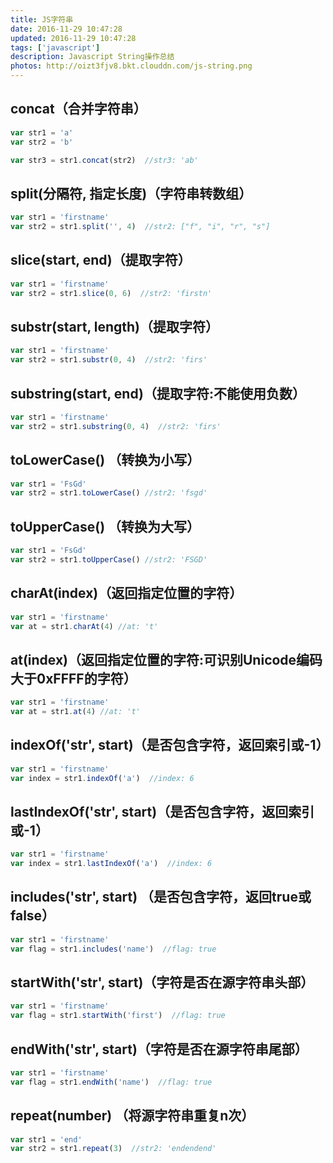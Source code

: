```yaml
---
title: JS字符串
date: 2016-11-29 10:47:28
updated: 2016-11-29 10:47:28
tags: ['javascript']
description: Javascript String操作总结
photos: http://oizt3fjv8.bkt.clouddn.com/js-string.png
---
```


## concat（合并字符串）
```javascript
var str1 = 'a'
var str2 = 'b'

var str3 = str1.concat(str2)  //str3: 'ab'
```
## split(分隔符, 指定长度)（字符串转数组）
```javascript
var str1 = 'firstname'
var str2 = str1.split('', 4)  //str2: ["f", "i", "r", "s"]
```

## slice(start, end)（提取字符）
```javascript
var str1 = 'firstname'
var str2 = str1.slice(0, 6)  //str2: 'firstn'
```

## substr(start, length)（提取字符）
```javascript
var str1 = 'firstname'
var str2 = str1.substr(0, 4)  //str2: 'firs'
```

## substring(start, end)（提取字符:不能使用负数）
```javascript
var str1 = 'firstname'
var str2 = str1.substring(0, 4)  //str2: 'firs'
```

## toLowerCase() （转换为小写）
```javascript
var str1 = 'FsGd'
var str2 = str1.toLowerCase() //str2: 'fsgd'
```

## toUpperCase() （转换为大写）
```javascript
var str1 = 'FsGd'
var str2 = str1.toUpperCase() //str2: 'FSGD'
```

## charAt(index)（返回指定位置的字符）
```javascript
var str1 = 'firstname'
var at = str1.charAt(4) //at: 't'
```

## at(index)（返回指定位置的字符:可识别Unicode编码大于0xFFFF的字符）
```javascript
var str1 = 'firstname'
var at = str1.at(4) //at: 't'
```

## indexOf('str', start)（是否包含字符，返回索引或-1）
```javascript
var str1 = 'firstname'
var index = str1.indexOf('a')  //index: 6
```

## lastIndexOf('str', start)（是否包含字符，返回索引或-1）
```javascript
var str1 = 'firstname'
var index = str1.lastIndexOf('a')  //index: 6
```

## includes('str', start) （是否包含字符，返回true或false）
```javascript
var str1 = 'firstname'
var flag = str1.includes('name')  //flag: true
```

## startWith('str', start)（字符是否在源字符串头部）
```javascript
var str1 = 'firstname'
var flag = str1.startWith('first')  //flag: true
```

## endWith('str', start)（字符是否在源字符串尾部）
```javascript
var str1 = 'firstname'
var flag = str1.endWith('name')  //flag: true
```

## repeat(number) （将源字符串重复n次）
```javascript
var str1 = 'end'
var str2 = str1.repeat(3)  //str2: 'endendend'
```
